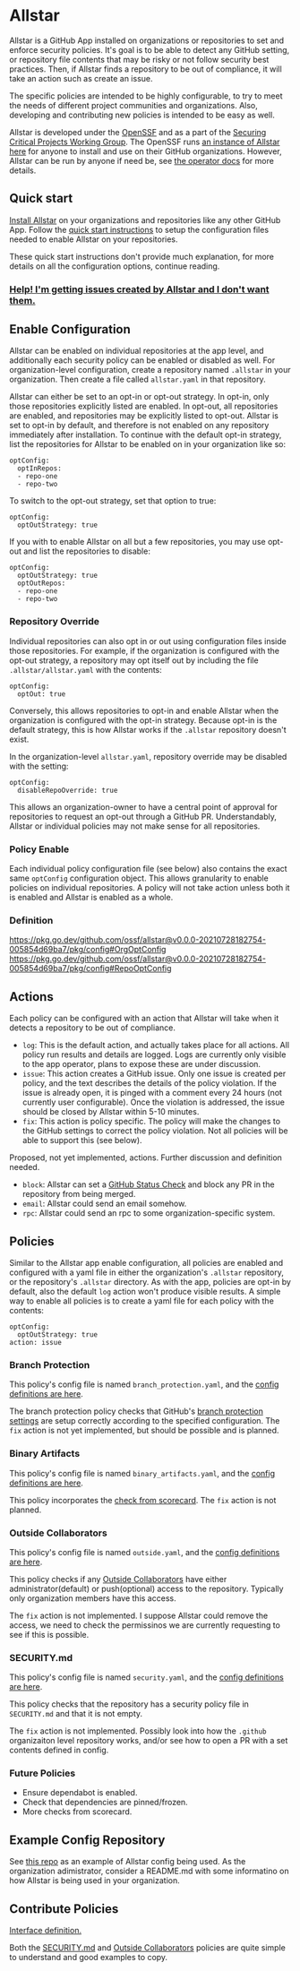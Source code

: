 # **Allstar**

Allstar is a GitHub App installed on organizations or repositories to set and
enforce security policies. It's goal is to be able to detect any GitHub setting,
or repository file contents that may be risky or not follow security best
practices. Then, if Allstar finds a repository to be out of compliance, it will
take an action such as create an issue.

The specific policies are intended to be highly configurable, to try to meet the
needs of different project communities and organizations. Also, developing and
contributing new policies is intended to be easy as well.

Allstar is developed under the [OpenSSF](https://openssf.org/) and as a part of
the [Securing Critical Projects Working
Group](https://github.com/ossf/wg-securing-critical-projects). The OpenSSF runs
[an instance of Allstar here](https://github.com/apps/allstar-app) for anyone to
install and use on their GitHub organizations. However, Allstar can be run by
anyone if need be, see [the operator docs](operator.md) for more details.

## **Quick start**

[Install Allstar](https://github.com/apps/allstar-app) on your organizations and
repositories like any other GitHub App. Follow the [quick start
instructions](quick-start.md) to setup the configuration files needed to enable
Allstar on your repositories.

These quick start instructions don't provide much explanation, for more details
on all the configuration options, continue reading.

### [Help! I'm getting issues created by Allstar and I don't want them.](opt-out.md)

## **Enable Configuration**

Allstar can be enabled on individual repositories at the app level, and
additionally each security policy can be enabled or disabled as well. For
organization-level configuration, create a repository named `.allstar` in your
organization. Then create a file called `allstar.yaml` in that
repository.

Allstar can either be set to an opt-in or opt-out strategy. In opt-in, only
those repositories explicitly listed are enabled. In opt-out, all repositories
are enabled, and repositories may be explicitly listed to opt-out. Allstar is
set to opt-in by default, and therefore is not enabled on any repository
immediately after installation. To continue with the default opt-in strategy,
list the repositories for Allstar to be enabled on in your organization like so:

```
optConfig:
  optInRepos:
  - repo-one
  - repo-two
```

To switch to the opt-out strategy, set that option to true:

```
optConfig:
  optOutStrategy: true
```

If you with to enable Allstar on all but a few repositories, you may use opt-out
and list the repositories to disable:

```
optConfig:
  optOutStrategy: true
  optOutRepos:
  - repo-one
  - repo-two
```

### Repository Override

Individual repositories can also opt in or out using configuration files inside
those repositories. For example, if the organization is configured with the
opt-out strategy, a repository may opt itself out by including the file
`.allstar/allstar.yaml` with the contents:

```
optConfig:
  optOut: true
```

Conversely, this allows repositories to opt-in and enable Allstar when the
organization is configured with the opt-in strategy. Because opt-in is the
default strategy, this is how Allstar works if the `.allstar` repository doesn't
exist.

In the organization-level `allstar.yaml`, repository override may be disabled with the setting:

```
optConfig:
  disableRepoOverride: true
```

This allows an organization-owner to have a central point of approval for
repositories to request an opt-out through a GitHub PR. Understandably, Allstar
or individual policies may not make sense for all repositories.

### Policy Enable

Each individual policy configuration file (see below) also contains the exact
same `optConfig` configuration object. This allows granularity to enable
policies on individual repositories. A policy will not take action unless both
it is enabled and Allstar is enabled as a whole.

### Definition

https://pkg.go.dev/github.com/ossf/allstar@v0.0.0-20210728182754-005854d69ba7/pkg/config#OrgOptConfig
https://pkg.go.dev/github.com/ossf/allstar@v0.0.0-20210728182754-005854d69ba7/pkg/config#RepoOptConfig

## **Actions**

Each policy can be configured with an action that Allstar will take when it
detects a repository to be out of compliance.

- `log`: This is the default action, and actually takes place for all
  actions. All policy run results and details are logged. Logs are currently
  only visible to the app operator, plans to expose these are under discussion.
- `issue`: This action creates a GitHub issue. Only one issue is created per
  policy, and the text describes the details of the policy violation. If the
  issue is already open, it is pinged with a comment every 24 hours (not
  currently user configurable). Once the violation is addressed, the issue
  should be closed by Allstar within 5-10 minutes.
- `fix`: This action is policy specific. The policy will make the changes to the
  GitHub settings to correct the policy violation. Not all policies will be able
  to support this (see below).

Proposed, not yet implemented, actions. Further discussion and definition needed.

- `block`: Allstar can set a [GitHub Status
  Check](https://docs.github.com/en/github/collaborating-with-pull-requests/collaborating-on-repositories-with-code-quality-features/about-status-checks)
  and block any PR in the repository from being merged.
- `email`: Allstar could send an email somehow.
- `rpc`: Allstar could send an rpc to some organization-specific system.

## **Policies**

Similar to the Allstar app enable configuration, all policies are enabled and
configured with a yaml file in either the organization's `.allstar` repository,
or the repository's `.allstar` directory. As with the app, policies are opt-in
by default, also the default `log` action won't produce visible results. A
simple way to enable all policies is to create a yaml file for each policy with
the contents:

```
optConfig:
  optOutStrategy: true
action: issue
```


### Branch Protection

This policy's config file is named `branch_protection.yaml`, and the [config
definitions are
here](https://pkg.go.dev/github.com/ossf/allstar@v0.0.0-20210728182754-005854d69ba7/pkg/policies/branch#OrgConfig).

The branch protection policy checks that GitHub's [branch protection
settings](https://docs.github.com/en/github/administering-a-repository/defining-the-mergeability-of-pull-requests/about-protected-branches)
are setup correctly according to the specified configuration. The `fix` action
is not yet implemented, but should be possible and is planned.

### Binary Artifacts

This policy's config file is named `binary_artifacts.yaml`, and the [config
definitions are
here](https://pkg.go.dev/github.com/ossf/allstar@v0.0.0-20210728182754-005854d69ba7/pkg/policies/binary#OrgConfig).

This policy incorporates the [check from scorecard](https://github.com/ossf/scorecard/#scorecard-checks). The `fix` action is not planned.

### Outside Collaborators

This policy's config file is named `outside.yaml`, and the [config definitions
are
here](https://pkg.go.dev/github.com/ossf/allstar@v0.0.0-20210728182754-005854d69ba7/pkg/policies/outside#OrgConfig).

This policy checks if any [Outside
Collaborators](https://docs.github.com/en/organizations/managing-access-to-your-organizations-repositories/adding-outside-collaborators-to-repositories-in-your-organization)
have either administrator(default) or push(optional) access to the
repository. Typically only organization members have this access.

The `fix` action is not implemented. I suppose Allstar could remove the access,
we need to check the permissinos we are currently requesting to see if this is
possible.

### SECURITY.md

This policy's config file is named `security.yaml`, and the [config definitions
are
here](https://pkg.go.dev/github.com/ossf/allstar@v0.0.0-20210728182754-005854d69ba7/pkg/policies/security#OrgConfig).

This policy checks that the repository has a security policy file in `SECURITY.md` and that it is not empty.

The `fix` action is not implemented. Possibly look into how the `.github`
organizaiton level repository works, and/or see how to open a PR with a set
contents defined in config.

### Future Policies

- Ensure dependabot is enabled.
- Check that dependencies are pinned/frozen.
- More checks from scorecard.

## **Example Config Repository** ##

See [this repo](https://github.com/GoogleContainerTools/.allstar) as an example
of Allstar config being used. As the organization adimistrator, consider a
README.md with some informatino on how Allstar is being used in your
organization.

## **Contribute Policies**

[Interface definition.](pkg/policydef/policydef.go)

Both the [SECURITY.md](pkg/policies/security/security.go) and [Outside
Collaborators](pkg/policies/outside/outside.go) policies are quite simple to
understand and good examples to copy.
